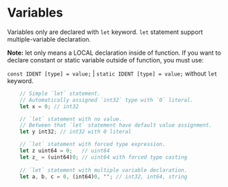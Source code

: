 # Variables

Variables only are declared with `let` keyword. `let` statement support multiple-variable declaration.

**Note:** let only means a LOCAL declaration inside of function. If you want to declare constant or static variable outside of function, you must use:

`const IDENT [type] = value;` | `static IDENT [type] = value;` without `let` keyword.

```rust
    // Simple `let` statement. 
    // Automatically assigned `int32` type with `0` literal.
    let x = 0; // int32

    // `let` statement with no value. 
    // Between that `let` statement have default value assignment. 
    let y int32; // int32 with 0 literal

    // `let` statement with forced type expression.
    let z uint64 = 0;   // uint64
    let z_ = (uint64)0; // uint64 with forced type casting
    
    // `let` statement with multiple variable declaration.
    let a, b, c = 0, (int64)0, ""; // int32, int64, string
```